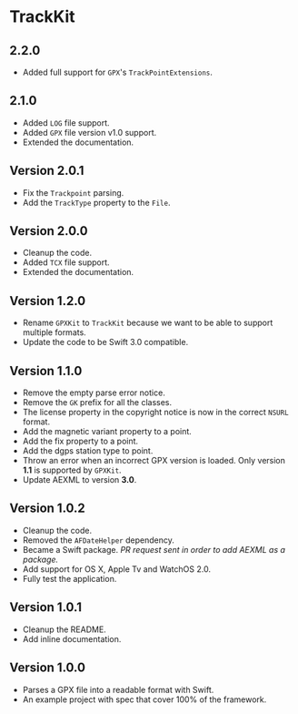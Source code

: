 # TrackKit

## 2.2.0

- Added full support for `GPX`'s `TrackPointExtensions`.

## 2.1.0

- Added `LOG` file support.
- Added `GPX` file version v1.0 support.
- Extended the documentation.

## Version 2.0.1

- Fix the `Trackpoint` parsing.
- Add the `TrackType` property to the `File`.

## Version 2.0.0

- Cleanup the code.
- Added `TCX` file support.
- Extended the documentation.

## Version 1.2.0

- Rename `GPXKit` to `TrackKit` because we want to be able to support multiple formats.
- Update the code to be Swift 3.0 compatible.

## Version 1.1.0

- Remove the empty parse error notice.
- Remove the `GK` prefix for all the classes.
- The license property in the copyright notice is now in the correct `NSURL` format.
- Add the magnetic variant property to a point.
- Add the fix property to a point.
- Add the dgps station type to point.
- Throw an error when an incorrect GPX version is loaded. Only version **1.1** is supported by `GPXKit`.
- Update AEXML to version **3.0**.

## Version 1.0.2

* Cleanup the code.
* Removed the `AFDateHelper` dependency.
* Became a Swift package. _PR request sent in order to add AEXML as a package._
* Add support for OS X, Apple Tv and WatchOS 2.0.
* Fully test the application.

## Version 1.0.1

* Cleanup the README.
* Add inline documentation.

## Version 1.0.0

* Parses a GPX file into a readable format with Swift.
* An example project with spec that cover 100% of the framework.
